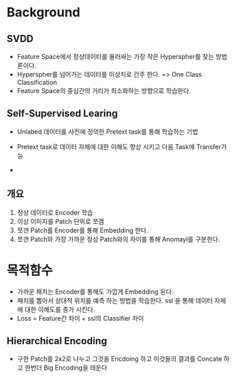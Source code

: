 # Background

## SVDD
- Feature Space에서 정상데이터를 둘러싸는 가장 작은 Hyperspher를 찾는 방법론이다.
- Hyperspher를 넘어가는 데이터를 이상치로 간주 한다. => One Class Classification
- Feature Space의 중심간의 거리가 최소화하는 방향으로 학습한다.

## Self-Supervised Learing
- Unlabed 데이터를 사전에 정의한 Pretext task를 통해 학습하는 기법
- Pretext task로 데이터 자체에 대한 이해도 향상 시키고 다음 Task에 Transfer가능

- 

## 개요
1) 정상 데이터로 Encoder 학습
2) 이상 이미지를 Patch 단위로 쪼갬
3) 쪼갠 Patch를 Encoder를 통해 Embedding 한다.
4) 쪼갠 Patch와 가장 가까운 정상 Patch와의 차이를 통해 Anomayl를 구분한다.

# 목적함수
- 가까운 패치는 Encoder를 통해도 가깝게 Embedding 된다.
- 패치를 뽑아서 상대적 위치를 예측 하는 방법을 학습한다. ssl 을 통해 데이터 자체에 대한 이해도를 증가 시킨다. 
- Loss =  Feature간 차이 + ssl의 Classifier 차이

## Hierarchical Encoding 
- 구한 Patch를 2x2로 나누고 그것을 Encdoing 하고 이것들의 결과를 Concate 하고 한번더 Big Encoding을 태운다 